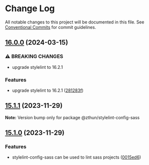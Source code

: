 # Change Log

All notable changes to this project will be documented in this file.
See [Conventional Commits](https://conventionalcommits.org) for commit guidelines.

## [16.0.0](https://github.com/zthun/janitor/compare/v15.1.2...v16.0.0) (2024-03-15)


### ⚠ BREAKING CHANGES

* upgrade stylelint to 16.2.1

### Features

* upgrade stylelint to 16.2.1 ([281283f](https://github.com/zthun/janitor/commit/281283f5738df0755baacd731d8473453d4a9603))



## [15.1.1](https://github.com/zthun/janitor/compare/v15.1.0...v15.1.1) (2023-11-29)

**Note:** Version bump only for package @zthun/stylelint-config-sass





## [15.1.0](https://github.com/zthun/janitor/compare/v15.0.0...v15.1.0) (2023-11-29)


### Features

* stylelint-config-sass can be used to lint sass projects ([0015ed6](https://github.com/zthun/janitor/commit/0015ed62399ea377f76a38f51b2712ae420f8595))

